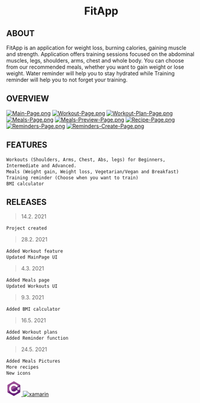 <h1 align = "center"> FitApp </h1>

## ABOUT
FitApp is an application for weight loss, burning calories, gaining muscle and strength. Application offers training sessions focused on the abdominal muscles, legs, shoulders, arms, chest and whole body. You can choose from our recommended meals, whether you want to gain weight or lose weight. Water reminder will help you to stay hydrated while Training reminder will help you to not forget your training.


## OVERVIEW

[![Main-Page.png](https://i.postimg.cc/nzywf9mQ/Main-Page.png)](https://postimg.cc/ftvvxLBw)
[![Workout-Page.png](https://i.postimg.cc/W37LSfrV/Workout-Page.png)](https://postimg.cc/sQ1NgmwH)
[![Workout-Plan-Page.png](https://i.postimg.cc/FHS6DB56/Workout-Plan-Page.png)](https://postimg.cc/TKRQPQPj)
[![Meals-Page.png](https://i.postimg.cc/zBGRX4q2/Meals-Page.png)](https://postimg.cc/nsNL3Rjq)
[![Meals-Preview-Page.png](https://i.postimg.cc/Dz2t0PHY/Meals-Preview-Page.png)](https://postimg.cc/NKzNPmg1)
[![Recipe-Page.png](https://i.postimg.cc/J4kHnNW8/Recipe-Page.png)](https://postimg.cc/mtTgpFDp)
[![Reminders-Page.png](https://i.postimg.cc/d1ZZyrTG/Reminders-Page.png)](https://postimg.cc/5Y1tcHgt)
[![Reminders-Create-Page.png](https://i.postimg.cc/Y9Pj29nj/Reminders-Create-Page.png)](https://postimg.cc/vgWG3Qdd)

## FEATURES
```
Workouts (Shoulders, Arms, Chest, Abs, legs) for Beginners, Intermediate and Advanced.
Meals (Weight gain, Weight loss, Vegetarian/Vegan and Breakfast)
Training reminder (Choose when you want to train)
BMI calculator
```
## RELEASES
> 14.2. 2021
```
Project created
```
>28.2. 2021
```
Added Workout feature
Updated MainPage UI
```
>4.3. 2021
```
Added Meals page
Updated Workouts UI
```
>9.3. 2021
```
Added BMI calculator
```
>16.5. 2021
```
Added Workout plans
Added Reminder function
```
>24.5. 2021
```
Added Meals Pictures
More recipes
New icons
```











 <a href="https://www.w3schools.com/cs/" target="_blank"> <img src="https://raw.githubusercontent.com/devicons/devicon/master/icons/csharp/csharp-original.svg" alt="csharp" width="40" height="40"/> </a> <a href="https://www.w3schools.com/css/" target="_blank"> <a href="https://dotnet.microsoft.com/apps/xamarin" target="_blank"> <img src="https://raw.githubusercontent.com/detain/svg-logos/780f25886640cef088af994181646db2f6b1a3f8/svg/xamarin.svg" alt="xamarin" width="40" height="40"/>
